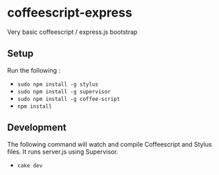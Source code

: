 coffeescript-express
====================

Very basic coffeescript / express.js bootstrap

## Setup
Run the following : 
* `sudo npm install -g stylus`
* `sudo npm install -g supervisor`
* `sudo npm install -g coffee-script`
* `npm install`

## Development
The following command will watch and compile Coffeescript and Stylus files. It runs server.js using Supervisor.
* `cake dev`